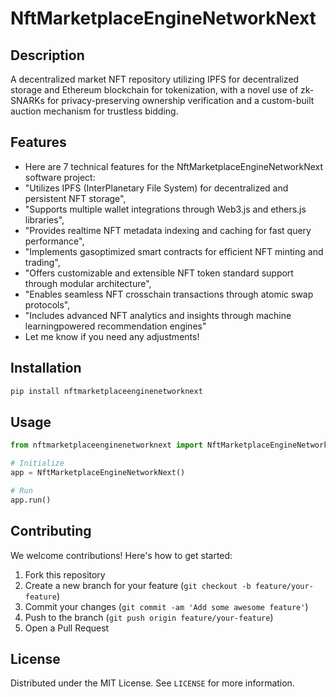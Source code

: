 # NftMarketplaceEngineNetworkNext

## Description

A decentralized market NFT repository utilizing IPFS for decentralized storage and Ethereum blockchain for tokenization, with a novel use of zk-SNARKs for privacy-preserving ownership verification and a custom-built auction mechanism for trustless bidding.

## Features

- Here are 7 technical features for the NftMarketplaceEngineNetworkNext software project:
- "Utilizes IPFS (InterPlanetary File System) for decentralized and persistent NFT storage",
- "Supports multiple wallet integrations through Web3.js and ethers.js libraries",
- "Provides realtime NFT metadata indexing and caching for fast query performance",
- "Implements gasoptimized smart contracts for efficient NFT minting and trading",
- "Offers customizable and extensible NFT token standard support through modular architecture",
- "Enables seamless NFT crosschain transactions through atomic swap protocols",
- "Includes advanced NFT analytics and insights through machine learningpowered recommendation engines"
- Let me know if you need any adjustments!
## Installation

```bash
pip install nftmarketplaceenginenetworknext
```

## Usage

```python
from nftmarketplaceenginenetworknext import NftMarketplaceEngineNetworkNext

# Initialize
app = NftMarketplaceEngineNetworkNext()

# Run
app.run()
```

## Contributing

We welcome contributions! Here's how to get started:

1. Fork this repository
2. Create a new branch for your feature (`git checkout -b feature/your-feature`)
3. Commit your changes (`git commit -am 'Add some awesome feature'`)
4. Push to the branch (`git push origin feature/your-feature`)
5. Open a Pull Request

## License

Distributed under the MIT License. See `LICENSE` for more information.

